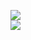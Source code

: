 [![](https://img.shields.io/badge/Made%20With-Github%20Spray-lightgrey.svg?style=for-the-badge&logo=github)](https://github.com/Annihil/github-spray#20148)  
[![](https://i.imgur.com/2DrTn0Z.gif)](https://github.com/Annihil/github-spray)